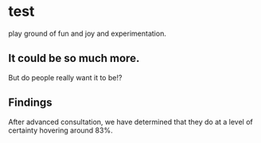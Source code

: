 # test
play ground
of fun and joy
and experimentation.

## It could be so much more.
But do people really want it to be!?

## Findings
After advanced consultation, we have determined that they do at a level of certainty hovering around 83%.
